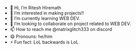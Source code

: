 - 👋 Hi, I’m Ritesh Hiremath
- 👀 I’m interested in making projects!!
- 🌱 I’m currently learning WEB DEV.
- 💞️ I’m looking to collaborate on project related to WEB DEV.
- 📫 How to reach me @matrixglitch333 on discord
- 😄 Pronouns: he/him
- ⚡ Fun fact: LoL backwards is LoL

<!---
dumbesthuman/dumbesthuman is a ✨ special ✨ repository because its `README.md` (this file) appears on your GitHub profile.
You can click the Preview link to take a look at your changes.
--->
